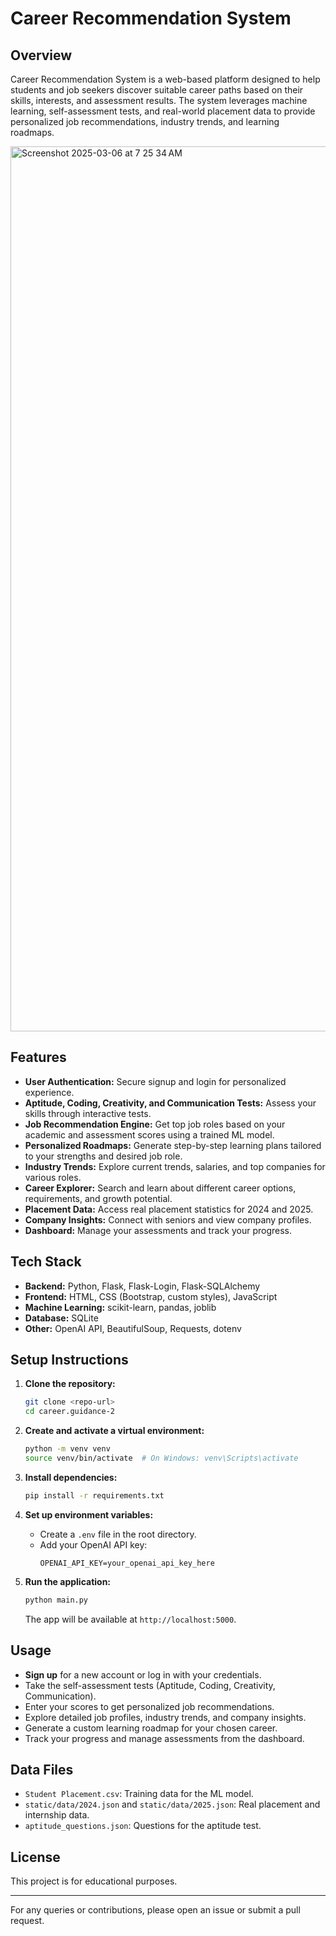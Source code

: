 # Career Recommendation System

## Overview

Career Recommendation System is a web-based platform designed to help students and job seekers discover suitable career paths based on their skills, interests, and assessment results. The system leverages machine learning, self-assessment tests, and real-world placement data to provide personalized job recommendations, industry trends, and learning roadmaps.

<img width="1416" alt="Screenshot 2025-03-06 at 7 25 34 AM" src="https://github.com/user-attachments/assets/8181287d-1e2c-492d-adb3-1c43cb175b33" />

## Features

- **User Authentication:** Secure signup and login for personalized experience.
- **Aptitude, Coding, Creativity, and Communication Tests:** Assess your skills through interactive tests.
- **Job Recommendation Engine:** Get top job roles based on your academic and assessment scores using a trained ML model.
- **Personalized Roadmaps:** Generate step-by-step learning plans tailored to your strengths and desired job role.
- **Industry Trends:** Explore current trends, salaries, and top companies for various roles.
- **Career Explorer:** Search and learn about different career options, requirements, and growth potential.
- **Placement Data:** Access real placement statistics for 2024 and 2025.
- **Company Insights:** Connect with seniors and view company profiles.
- **Dashboard:** Manage your assessments and track your progress.

## Tech Stack
- **Backend:** Python, Flask, Flask-Login, Flask-SQLAlchemy
- **Frontend:** HTML, CSS (Bootstrap, custom styles), JavaScript
- **Machine Learning:** scikit-learn, pandas, joblib
- **Database:** SQLite
- **Other:** OpenAI API, BeautifulSoup, Requests, dotenv

## Setup Instructions

1. **Clone the repository:**
   ```bash
   git clone <repo-url>
   cd career.guidance-2
   ```

2. **Create and activate a virtual environment:**
   ```bash
   python -m venv venv
   source venv/bin/activate  # On Windows: venv\Scripts\activate
   ```

3. **Install dependencies:**
   ```bash
   pip install -r requirements.txt
   ```

4. **Set up environment variables:**
   - Create a `.env` file in the root directory.
   - Add your OpenAI API key:
     ```env
     OPENAI_API_KEY=your_openai_api_key_here
     ```

5. **Run the application:**
   ```bash
   python main.py
   ```
   The app will be available at `http://localhost:5000`.

## Usage
- **Sign up** for a new account or log in with your credentials.
- Take the self-assessment tests (Aptitude, Coding, Creativity, Communication).
- Enter your scores to get personalized job recommendations.
- Explore detailed job profiles, industry trends, and company insights.
- Generate a custom learning roadmap for your chosen career.
- Track your progress and manage assessments from the dashboard.

## Data Files
- `Student Placement.csv`: Training data for the ML model.
- `static/data/2024.json` and `static/data/2025.json`: Real placement and internship data.
- `aptitude_questions.json`: Questions for the aptitude test.

## License
This project is for educational purposes.

---

For any queries or contributions, please open an issue or submit a pull request.
